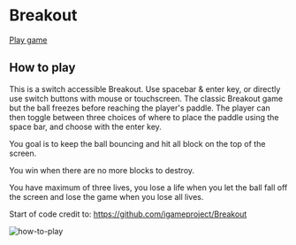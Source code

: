 # Breakout

<a href="https://mbeganovic3.github.io/Breakout/">Play game</a>

## How to play

This is a switch accessible Breakout. Use spacebar & enter key, or directly use switch buttons with mouse or touchscreen. The classic Breakout game but the ball freezes before reaching the player's paddle. The player can then toggle between three choices of where to place the paddle using the space bar, and choose with the enter key. 

You goal is to keep the ball bouncing and hit all block on the top of the screen.

You win when there are no more blocks to destroy.

You have maximum of three lives, you lose a life when you let the ball fall off the screen and lose the game when you lose all lives.

Start of code credit to: https://github.com/igameproject/Breakout

![how-to-play](images/how-to-play.jpg)
